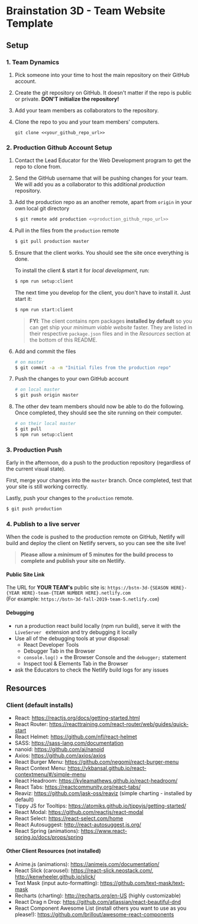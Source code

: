 # Brainstation 3D - Team Website Template

## Setup
### 1. Team Dynamics

1. Pick someone into your time to host the main repository on their GitHub account.

2. Create the git repository on GitHub. It doesn't matter if the repo is public or private. **DON'T initialize the repository!**

3. Add your team members as collaborators to the repository.

4. Clone the repo to you and your team members' computers. 

   `git clone <<your_github_repo_url>>`

### 2. Production Github Account Setup

1. Contact the Lead Educator for the Web Development program to get the repo to clone from.

2. Send the GitHub username that will be pushing changes for your team. We will add you as a collaborator to this additional *production* repository.

3. Add the production repo as an another remote, apart from `origin` in your own local git directory

    ```bash
    $ git remote add production <<production_github_repo_url>>
    ```

4. Pull in the files from the `production` remote

    ```bash
    $ git pull production master
    ```

5. Ensure that the client works. You should see the site once everything is done.  

    To install the client & start it for *local development*, run:
    ```bash
    $ npm run setup:client
    ```

    The next time you develop for the client, you don't have to install it. Just start it:
    ```bash
    $ npm run start:client
    ```

    > **FYI**: The client contains npm packages **installed by default** so you can get ship your *minimum viable website* faster. They are listed in their respective `package.json` files and in the *Resources* section at the bottom of this README.

6. Add and commit the files

   ```bash
   # on master
   $ git commit -a -m "Initial files from the production repo"
   ```

7. Push the changes to your own GitHub account

   ```bash
   # on local master
   $ git push origin master
   ```

8. The other dev team members should now be able to do the following. Once completed, they should see the site running on their computer.

   ```bash
   # on their local master
   $ git pull
   $ npm run setup:client
   ```


### 3. Production Push

Early in the afternoon, do a push to the production repository (regardless of the current visual state).

First, merge your changes into the `master` branch. Once completed, test that your site is still working correctly. 

Lastly, push your changes to the `production` remote.

```bash
$ git push production
```

### 4. Publish to a live server
When the code is pushed to the production remote on GitHub, Netlify will build and deploy the client on Netlify servers, so you can see the site live!

> **Please allow a _minimum_ of 5 minutes for the build process to complete and publish your site on Netlify.**

#### Public Site Link
The URL for **YOUR TEAM's** public site is: `https://bstn-3d-{SEASON HERE}-{YEAR HERE}-team-{TEAM NUMBER HERE}.netlify.com`  
(For example: `https://bstn-3d-fall-2019-team-5.netlify.com`)

#### Debugging
- run a production react build locally (npm run build), serve it with the `LiveServer ` extension and try debugging it locally
- Use all of the debugging tools at your disposal:
  - React Developer Tools
  - Debugger Tab in the Browser
  - `console.log()` + the Browser Console and the `debugger;` statement
  - Inspect tool & Elements Tab in the Browser
- ask the Educators to check the Netlify build logs for any issues

## Resources
### Client (default installs)
- React: https://reactjs.org/docs/getting-started.html
- React Router: https://reacttraining.com/react-router/web/guides/quick-start
- React Helmet: https://github.com/nfl/react-helmet
- SASS: https://sass-lang.com/documentation
- nanoid: https://github.com/ai/nanoid
- Axios: https://github.com/axios/axios
- React Burger Menu: https://github.com/negomi/react-burger-menu
- React Context Menu: https://vkbansal.github.io/react-contextmenu/#/simple-menu
- React Headroom: https://kyleamathews.github.io/react-headroom/
- React Tabs: https://reactcommunity.org/react-tabs/
- Reaviz: https://github.com/jask-oss/reaviz (simple charting - installed by default)
- Tippy JS for Tooltips: https://atomiks.github.io/tippyjs/getting-started/
- React Modal: https://github.com/reactjs/react-modal
- React Select: https://react-select.com/home
- React Autosuggest: http://react-autosuggest.js.org/
- React Spring (animations): https://www.react-spring.io/docs/props/spring

#### Other Client Resources (not installed)
- Anime.js (animations): https://animejs.com/documentation/
- React Slick (carousel): https://react-slick.neostack.com/, http://kenwheeler.github.io/slick/
- Text Mask (input auto-formatting): https://github.com/text-mask/text-mask
- Recharts (charting): http://recharts.org/en-US (highly customizable)
- React Drag n Drop: https://github.com/atlassian/react-beautiful-dnd
- React Component Awesome List (install others you want to use as you please!): https://github.com/brillout/awesome-react-components